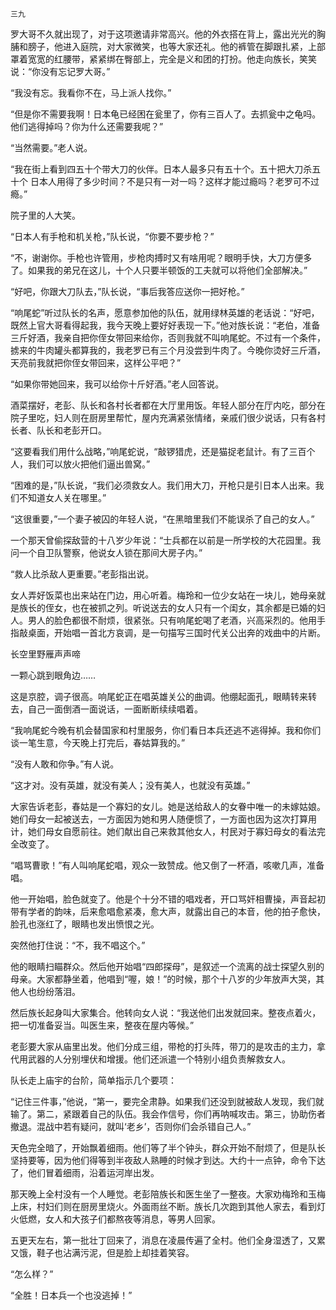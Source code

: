     三九 

   罗大哥不久就出现了，对于这项邀请非常高兴。他的外衣搭在背上，露出光光的胸脯和膀子，他进入庭院，对大家微笑，也等大家还礼。他的裤管在脚跟扎紧，上部罩着宽宽的红腰带，紧紧绑在臀部上，完全是义和团的打扮。他走向族长，笑笑说：“你没有忘记罗大哥。”

   “我没有忘。我看你不在，马上派人找你。”

   “但是你不需要我啊！日本龟已经困在瓮里了，你有三百人了。去抓瓮中之龟吗。他们逃得掉吗？你为什么还需要我呢？”

   “当然需要。”老人说。

   “我在街上看到四五十个带大刀的伙伴。日本人最多只有五十个。五十把大刀杀五十个 日本人用得了多少时间？不是只有一对一吗？这样才能过瘾吗？老罗可不过瘾。”

   院子里的人大笑。

   “日本人有手枪和机关枪，”队长说，“你要不要步枪？”

   “不，谢谢你。手枪也许管用，步枪肉搏时又有啥用呢？眼明手快，大刀方便多了。如果我的弟兄在这儿，十个人只要半顿饭的工夫就可以将他们全部解决。”

   “好吧，你跟大刀队去，”队长说，“事后我答应送你一把好枪。”

   “响尾蛇”听过队长的名声，愿意参加他的队伍，就用绿林英雄的老话说：“好吧，既然上官大哥看得起我，我今天晚上要好好表现一下。”他对族长说：“老伯，准备三斤好酒，我亲自把你侄女带回来给你，否则我就不叫响尾蛇。不过有一个条件，掳来的牛肉罐头都算我的，我老罗已有三个月没尝到牛肉了。今晚你烫好三斤酒，天亮前我就把你侄女带回来，这样公平吧？”

   “如果你带她回来，我可以给你十斤好酒。”老人回答说。

   酒菜摆好，老彭、队长和各村长者都在大厅里用饭。年轻人部分在厅内吃，部分在院子里吃，妇人则在厨房里帮忙，屋内充满紧张情绪，亲戚们很少说话，只有各村长者、队长和老彭开口。

   “这要看我们用什么战略，”响尾蛇说，“敲锣猎虎，还是猫捉老鼠计。有了三百个人，我们可以放火把他们逼出兽窝。”

   “困难的是，”队长说，“我们必须救女人。我们用大刀，开枪只是引日本人出来。我们不知道女人关在哪里。”

   “这很重要，”一个妻子被囚的年轻人说，“在黑暗里我们不能误杀了自己的女人。”

   一个那天曾偷探敌营的十八岁少年说：“士兵都在以前是一所学校的大花园里。我问一个自卫队警察，他说女人锁在那间大房子内。”

   “救人比杀敌人更重要。”老彭指出说。

   女人弄好饭菜也出来站在门边，用心听着。梅玲和一位少女站在一块儿，她母亲就是族长的侄女，也在被抓之列。听说送去的女人只有一个闺女，其余都是已婚的妇人。男人的脸色都很不耐烦，很紧张。只有响尾蛇喝了老酒，兴高采烈的。他用手指敲桌面，开始唱一首北方哀调，是一句描写三国时代关公出奔的戏曲中的片断。

   长空里野雁声声啼

   一颗心跳到眼角边……

   这是京腔，调子很高。响尾蛇正在唱英雄关公的曲调。他绷起面孔，眼睛转来转去，自己一面倒酒一面说话，一面断断续续唱着。

   “我响尾蛇今晚有机会替国家和村里服务，你们看日本兵还逃不逃得掉。我和你们谈一笔生意，今天晚上打完后，春姑算我的。”

   “没有人敢和你争。”有人说。

   “这才对。没有英雄，就没有美人；没有美人，也就没有英雄。”

   大家告诉老彭，春姑是一个寡妇的女儿。她是送给敌人的女眷中唯一的未嫁姑娘。她们母女一起被送去，一方面因为她和男人随便惯了，一方面也因为这次打算用计，她们母女自愿前往。她们献出自己来救其他女人，村民对于寡妇母女的看法完全改变了。

   “唱骂曹歌！”有人叫响尾蛇唱，观众一致赞成。他又倒了一杯酒，咳嗽几声，准备唱。

   他一开始唱，脸色就变了。他是个十分不错的唱戏者，开口骂奸相曹操，声音起初带有学者的韵味，后来愈唱愈紧凑，愈大声，就露出自己的本音，他的拍子愈快，脸孔也涨红了，眼睛也发出愤恨之光。

   突然他打住说：“不，我不唱这个。”

   他的眼睛扫瞄群众。然后他开始唱“四郎探母”，是叙述一个流离的战士探望久别的母亲。大家都静坐着，他唱到“喔，娘！”的时候，那个十八岁的少年放声大哭，其他人也纷纷落泪。

   然后族长起身叫大家集合。他转向女人说：“我送他们出发就回来。整夜点着火，把一切准备妥当。叫医生来，整夜在屋内等候。”

   老彭要大家从庙里出发。他们分成三组，带枪的打头阵，带刀的是攻击的主力，拿代用武器的人分别埋伏和增援。他们还派遣一个特别小组负责解救女人。

   队长走上庙宇的台阶，简单指示几个要项：

   “记住三件事，”他说，“第一，要完全肃静。如果我们还没到就被敌人发现，我们就输了。第二，紧跟着自己的队伍。我会作信号，你们再呐喊攻击。第三，协助伤者撤退。混战中若有疑问，就叫‘老乡’，否则你们会杀错自己人。”

   天色完全暗了，开始飘着细雨。他们等了半个钟头，群众开始不耐烦了，但是队长坚持要等，因为他们得等到半夜敌人熟睡的时候才到达。大约十一点钟，命令下达了，他们冒着细雨，沿着运河岸出发。

   那天晚上全村没有一个人睡觉。老彭陪族长和医生坐了一整夜。大家劝梅玲和玉梅上床，村妇们则在厨房里烧火。外面雨丝不断。族长几次跑到其他人家去，看到灯火低燃，女人和大孩子们都熬夜等消息，等男人回家。

   五更天左右，第一批壮丁回来了，消息在凌晨传遍了全村。他们全身湿透了，又累又饿，鞋子也沾满污泥，但是脸上却挂着笑容。

   “怎么样？”

   “全胜！日本兵一个也没逃掉！”

